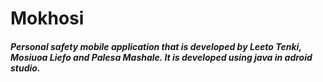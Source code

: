 # Mokhosi
##### Personal safety mobile application that is developed by Leeto Tenki, Mosiuoa Liefo and Palesa Mashale. It is developed using java in adroid studio.
